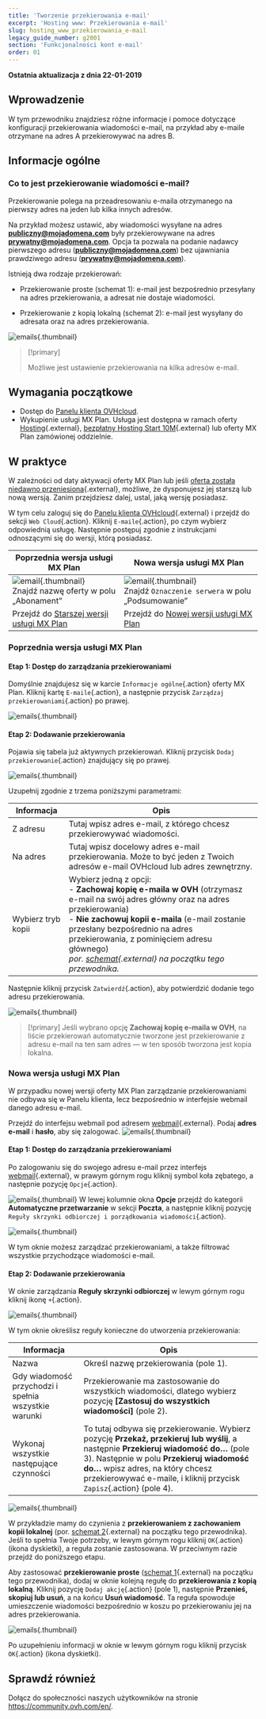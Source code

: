 ```yaml
---
title: 'Tworzenie przekierowania e-mail'
excerpt: 'Hosting www: Przekierowania e-mail'
slug: hosting_www_przekierowania_e-mail
legacy_guide_number: g2001
section: 'Funkcjonalności kont e-mail'
order: 01
---
```


**Ostatnia aktualizacja z dnia 22-01-2019**

## Wprowadzenie

W tym przewodniku znajdziesz różne informacje i pomoce dotyczące konfiguracji przekierowania wiadomości e-mail, na przykład aby e-maile otrzymane na adres A przekierowywać na adres B.

## Informacje ogólne

### Co to jest przekierowanie wiadomości e-mail?

Przekierowanie polega na przeadresowaniu e-maila otrzymanego na pierwszy adres na jeden lub kilka innych adresów.

Na przykład możesz ustawić, aby wiadomości wysyłane na adres **publiczny@mojadomena.com** były przekierowywane na adres **prywatny@mojadomena.com**. Opcja ta pozwala na podanie nadawcy pierwszego adresu (**publiczny@mojadomena.com**) bez ujawniania prawdziwego adresu (**prywatny@mojadomena.com**).

Istnieją dwa rodzaje przekierowań: 

- Przekierowanie proste (schemat 1): e-mail jest bezpośrednio przesyłany na adres przekierowania, a adresat nie dostaje wiadomości. 

- Przekierowanie z kopią lokalną (schemat 2): e-mail jest wysyłany do adresata oraz na adres przekierowania.

![emails](images/schema-redirect.png){.thumbnail}

> [!primary]
>
> Możliwe jest ustawienie przekierowania na kilka adresów e-mail.

## Wymagania początkowe

- Dostęp do [Panelu klienta OVHcloud](https://www.ovh.com/auth/?action=gotomanager&from=https://www.ovh.pl/&ovhSubsidiary=pl).
- Wykupienie usługi MX Plan. Usługa jest dostępna w ramach oferty [Hosting](https://www.ovhcloud.com/pl/web-hosting/){.external}, [bezpłatny Hosting Start 10M](https://www.ovhcloud.com/pl/domains/free-web-hosting/){.external} lub oferty MX Plan zamówionej oddzielnie.

## W praktyce

W zależności od daty aktywacji oferty MX Plan lub jeśli [oferta została niedawno przeniesiona](https://www.ovhcloud.com/pl/web-hosting/mxplan-migration/){.external}, możliwe, że dysponujesz jej starszą lub nową wersją. Zanim przejdziesz dalej, ustal, jaką wersję posiadasz. 

W tym celu zaloguj się do [Panelu klienta OVHcloud](https://www.ovh.com/auth/?action=gotomanager&from=https://www.ovh.pl/&ovhSubsidiary=pl){.external} i przejdź do sekcji `Web Cloud`{.action}. Kliknij `E-maile`{.action}, po czym wybierz odpowiednią usługę. Następnie postępuj zgodnie z instrukcjami odnoszącymi się do wersji, którą posiadasz.

|Poprzednia wersja usługi MX Plan|Nowa wersja usługi MX Plan|
|---|---|
|![email](images/mxplan-starter-legacy.png){.thumbnail}<br> Znajdź nazwę oferty w polu „Abonament”|![email](images/mxplan-starter-new.png){.thumbnail}<br>Znajdź `Oznaczenie serwera` w polu „Podsumowanie”|
|Przejdź do [Starszej wersji usługi MX Plan](./#poprzednia-wersja-uslugi-mx-plan)|Przejdź do [Nowej wersji usługi MX Plan](./#nowa-wersja-uslugi-mx-plan_1)|

### Poprzednia wersja usługi MX Plan

#### Etap 1: Dostęp do zarządzania przekierowaniami
Domyślnie znajdujesz się w karcie `Informacje ogólne`{.action} oferty MX Plan. Kliknij kartę `E-maile`{.action}, a następnie przycisk `Zarządzaj przekierowaniami`{.action} po prawej.

![emails](images/mxplan-legacy-1.png){.thumbnail}


#### Etap 2: Dodawanie przekierowania

Pojawia się tabela już aktywnych przekierowań. Kliknij przycisk `Dodaj przekierowanie`{.action} znajdujący się po prawej.

![emails](images/mxplan-legacy-2.png){.thumbnail}

Uzupełnij zgodnie z trzema poniższymi parametrami:

|Informacja|Opis| 
|---|---|  
|Z adresu |Tutaj wpisz adres e-mail, z którego chcesz przekierowywać wiadomości.|  
|Na adres|Tutaj wpisz docelowy adres e-mail przekierowania. Może to być jeden z Twoich adresów e-mail OVHcloud lub adres zewnętrzny.|
|Wybierz tryb kopii|Wybierz jedną z opcji: <br> - **Zachowaj kopię e-maila w OVH** (otrzymasz e-mail na swój adres główny oraz na adres przekierowania) <br> - **Nie zachowuj kopii e-maila** (e-mail zostanie przesłany bezpośrednio na adres przekierowania, z pominięciem adresu głównego) <br> *por. [schemat](./#informacje-ogolne){.external} na początku tego przewodnika.*|

Następnie kliknij przycisk `Zatwierdź`{.action}, aby potwierdzić dodanie tego adresu przekierowania.

![emails](images/mxplan-legacy-3.png){.thumbnail}

> [!primary]
> Jeśli wybrano opcję **Zachowaj kopię e-maila w OVH**, na liście przekierowań automatycznie tworzone jest przekierowanie z adresu e-mail na ten sam adres
> — w ten sposób tworzona jest kopia lokalna.
> 

### Nowa wersja usługi MX Plan

W przypadku nowej wersji oferty MX Plan zarządzanie przekierowaniami nie odbywa się w Panelu klienta, lecz bezpośrednio w interfejsie webmail danego adresu e-mail.

Przejdź do interfejsu webmail pod adresem [webmail](https://www.ovh.pl/mail/){.external}. Podaj **adres e-mail** i **hasło**, aby się zalogować.
![emails](images/webmail.png){.thumbnail}

#### Etap 1: Dostęp do zarządzania przekierowaniami

Po zalogowaniu się do swojego adresu e-mail przez interfejs [webmail](https://www.ovh.pl/mail/){.external}, w prawym górnym rogu kliknij symbol koła zębatego, a następnie pozycję `Opcje`{.action}.

![emails](images/mxplan-new-1.png){.thumbnail}
W lewej kolumnie okna **Opcje** przejdź do kategorii **Automatyczne przetwarzanie** w sekcji **Poczta**, a następnie kliknij pozycję `Reguły skrzynki odbiorczej i porządkowania wiadomości`{.action}. 

![emails](images/mxplan-new-2.png){.thumbnail}

W tym oknie możesz zarządzać przekierowaniami, a także filtrować wszystkie przychodzące wiadomości e-mail.

#### Etap 2: Dodawanie przekierowania

W oknie zarządzania **Reguły skrzynki odbiorczej** w lewym górnym rogu kliknij ikonę `+`{.action}.

![emails](images/mxplan-new-3.png){.thumbnail}

W tym oknie określisz reguły konieczne do utworzenia przekierowania:

|Informacja|Opis| 
|---|---|  
|Nazwa |Określ nazwę przekierowania (pole 1).|  
|Gdy wiadomość przychodzi i spełnia wszystkie warunki| Przekierowanie ma zastosowanie do wszystkich wiadomości, dlatego wybierz pozycję **[Zastosuj do wszystkich wiadomości]** (pole 2).|
|Wykonaj wszystkie następujące czynności|To tutaj odbywa się przekierowanie. Wybierz pozycję **Przekaż, przekieruj lub wyślij**, a następnie **Przekieruj wiadomość do…** (pole 3). Następnie w polu **Przekieruj wiadomość do…** wpisz adres, na który chcesz przekierowywać e-maile, i kliknij przycisk `Zapisz`{.action} (pole 4).|


![emails](images/mxplan-new-4.png){.thumbnail}

W przykładzie mamy do czynienia z **przekierowaniem z zachowaniem kopii lokalnej** (por. [schemat 2](./#informacje-ogolne){.external} na początku tego przewodnika). Jeśli to spełnia Twoje potrzeby, w lewym górnym rogu kliknij `OK`{.action} (ikona dyskietki), a reguła zostanie zastosowana. W przeciwnym razie przejdź do poniższego etapu.



Aby zastosować **przekierowanie proste** ([schemat 1](./#informacje-ogolne){.external} na początku tego przewodnika), dodaj w oknie kolejną regułę do **przekierowania z kopią lokalną**. Kliknij pozycję `Dodaj akcję`{.action} (pole 1), następnie **Przenieś, skopiuj lub usuń**, a na końcu **Usuń wiadomość**. Ta reguła spowoduje umieszczenie wiadomości bezpośrednio w koszu po przekierowaniu jej na adres przekierowania.

![emails](images/mxplan-new-5.png){.thumbnail}

Po uzupełnieniu informacji w oknie w lewym górnym rogu kliknij przycisk `OK`{.action} (ikona dyskietki).

## Sprawdź również

Dołącz do społeczności naszych użytkowników na stronie <https://community.ovh.com/en/>.
